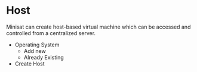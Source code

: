 # Host
Minisat can create host-based virtual machine which can be accessed and controlled from a centralized server.
+ Operating System
    * Add new
    * Already Existing
+ Create Host
